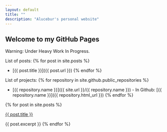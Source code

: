 ```yaml
---
layout: default
title: ""
description: "Alucebur's personal website"
---
```


## Welcome to my GitHub Pages

Warning: Under Heavy Work In Progress.

List of posts:
{% for post in site.posts %}
  * [{{ post.title }}]({{ post.url }})
{% endfor %}

List of projects:
{% for repository in site.github.public_repositories %}
  * [{{ repository.name }}]({{ site.url }}/{{ repository.name }}) - In Github: [{{ repository.name }}]({{ repository.html_url }})
{% endfor %}

{% for post in site.posts %}
  <p class='post-title'><a href='{{ post.url }}'>{{ post.title }}</a></p>
  {{ post.excerpt }}
{% endfor %}
